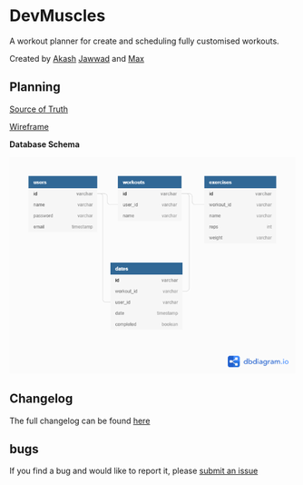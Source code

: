 # DevMuscles

A workout planner for create and scheduling fully customised workouts.

Created by [Akash](https://github.com/akashkhambay) [Jawwad](https://github.com/JawwadUddin) and [Max](https://github.com/Velocima)

## Planning

[Source of Truth](./source_of_truth.md)

[Wireframe](https://excalidraw.com/#json=6091811160326144,swiN-1QPDIyG6nwApxTF4A)

**Database Schema**

![Database Schema](./assets/devmuscles_database_schema.png)

## Changelog

The full changelog can be found [here](./changelog.md)

## bugs

If you find a bug and would like to report it, please [submit an issue](https://github.com/I-Ate-Sum-Pi/DevMuscles/issues)
